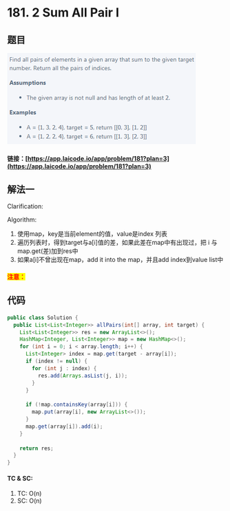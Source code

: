 # 181. 2 Sum All Pair I

## 题目

![](<.gitbook/assets/image (135).png>)

#### 链接：[https://app.laicode.io/app/problem/181?plan=3](https://app.laicode.io/app/problem/181?plan=3)

## 解法一

Clarification:&#x20;

Algorithm:&#x20;

1. 使用map，key是当前element的值，value是index 列表
2. 遍历列表时，得到target与a\[i]值的差，如果此差在map中有出现过，把 i 与map.get(差)加到res中
3. 如果a\[i]不曾出现在map，add it into the map，并且add index到value list中

#### <mark style="color:red;">注意：</mark>

## 代码

```java
public class Solution {
  public List<List<Integer>> allPairs(int[] array, int target) {
    List<List<Integer>> res = new ArrayList<>();
    HashMap<Integer, List<Integer>> map = new HashMap<>();
    for (int i = 0; i < array.length; i++) {
      List<Integer> index = map.get(target - array[i]);
      if (index != null) {
        for (int j : index) {
          res.add(Arrays.asList(j, i));
        }
      }

      if (!map.containsKey(array[i])) {
        map.put(array[i], new ArrayList<>());
      }
      map.get(array[i]).add(i);
    }

    return res;
  }
}

```

#### TC & SC:&#x20;

1. TC: O(n)
2. SC: O(n)
